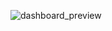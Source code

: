 ![dashboard_preview](https://user-images.githubusercontent.com/67696956/229353540-2f060ffd-98b1-4716-8b58-0743145ea39d.gif)
